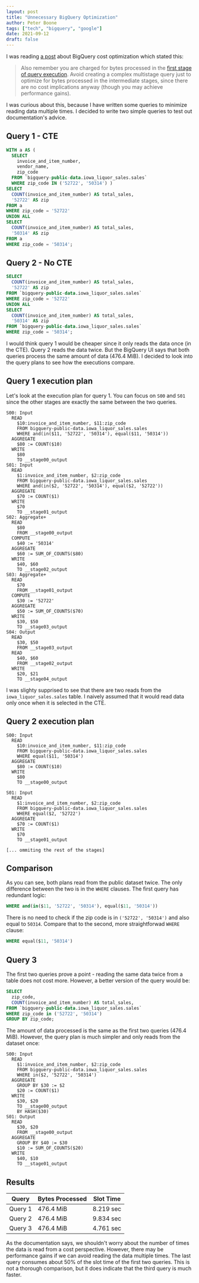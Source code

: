 ```yaml
---
layout: post
title: "Unnecessary BigQuery Optimization"
author: Peter Boone
tags: ["tech", "bigquery", "google"]
date: 2021-09-12
draft: false
---
```


I was reading [a post](https://cloud.google.com/blog/products/data-analytics/cost-optimization-best-practices-for-bigquery) about BigQuery cost optimization which stated this:

> Also remember you are charged for bytes processed in the [first stage of query execution](https://cloud.google.com/bigquery/query-plan-explanation#background). Avoid creating a complex multistage query just to optimize for bytes processed in the intermediate stages, since there are no cost implications anyway (though you may achieve performance gains).

I was curious about this, because I have written some queries to minimize reading data multiple times. I decided to write two simple queries to test out documentation's advice.

## Query 1 - CTE

```sql
WITH a AS (
  SELECT
    invoice_and_item_number,
    vendor_name,
    zip_code
  FROM `bigquery-public-data.iowa_liquor_sales.sales`
  WHERE zip_code IN ('52722', '50314') )
SELECT
  COUNT(invoice_and_item_number) AS total_sales,
  '52722' AS zip
FROM a
WHERE zip_code = '52722'
UNION ALL
SELECT
  COUNT(invoice_and_item_number) AS total_sales,
  '50314' AS zip
FROM a
WHERE zip_code = '50314';
```

## Query 2 - No CTE
```sql
SELECT
  COUNT(invoice_and_item_number) AS total_sales,
  '52722' AS zip
FROM `bigquery-public-data.iowa_liquor_sales.sales`
WHERE zip_code = '52722'
UNION ALL
SELECT
  COUNT(invoice_and_item_number) AS total_sales,
  '50314' AS zip
FROM `bigquery-public-data.iowa_liquor_sales.sales`
WHERE zip_code = '50314';
```

I would think query 1 would be cheaper since it only reads the data once (in the CTE). Query 2 reads the data twice. But the BigQuery UI says that both queries process the same amount of data (476.4 MiB). I decided to look into the query plans to see how the executions compare.

## Query 1 execution plan

Let's look at the execution plan for query 1. You can focus on `S00` and `S01` since the other stages are exactly the same between the two queries.

```
S00: Input
  READ	
    $10:invoice_and_item_number, $11:zip_code
    FROM bigquery-public-data.iowa_liquor_sales.sales
    WHERE and(in($11, '52722', '50314'), equal($11, '50314'))
  AGGREGATE	
    $80 := COUNT($10)
  WRITE	
    $80
    TO __stage00_output
S01: Input
  READ	
    $1:invoice_and_item_number, $2:zip_code
    FROM bigquery-public-data.iowa_liquor_sales.sales
    WHERE and(in($2, '52722', '50314'), equal($2, '52722'))
  AGGREGATE	
    $70 := COUNT($1)
  WRITE	
    $70
    TO __stage01_output
S02: Aggregate+
  READ	
    $80
    FROM __stage00_output
  COMPUTE	
    $40 := '50314'
  AGGREGATE	
    $60 := SUM_OF_COUNTS($80)
  WRITE	
    $40, $60
    TO __stage02_output
S03: Aggregate+
  READ	
    $70
    FROM __stage01_output
  COMPUTE	
    $30 := '52722'
  AGGREGATE	
    $50 := SUM_OF_COUNTS($70)
  WRITE	
    $30, $50
    TO __stage03_output
S04: Output
  READ	
    $30, $50
    FROM __stage03_output
  READ	
    $40, $60
    FROM __stage02_output
  WRITE	
    $20, $21
    TO __stage04_output
```

I was slighty supprised to see that there are two reads from the `iowa_liquor_sales.sales` table. I naively assumed that it would read data only once when it is selected in the CTE.

## Query 2 execution plan
```
S00: Input
  READ	
    $10:invoice_and_item_number, $11:zip_code
    FROM bigquery-public-data.iowa_liquor_sales.sales
    WHERE equal($11, '50314')
  AGGREGATE	
    $80 := COUNT($10)
  WRITE	
    $80
    TO __stage00_output

S01: Input
  READ	
    $1:invoice_and_item_number, $2:zip_code
    FROM bigquery-public-data.iowa_liquor_sales.sales
    WHERE equal($2, '52722')
  AGGREGATE	
    $70 := COUNT($1)
  WRITE	
    $70
    TO __stage01_output

[... ommiting the rest of the stages]
```

## Comparison

As you can see, both plans read from the public dataset twice. The only difference between the two is in the `WHERE` clauses. The first query has redundant logic:

```sql
WHERE and(in($11, '52722', '50314'), equal($11, '50314'))
```
There is no need to check if the zip code is in `('52722', '50314')` and also equal to `50314`. Compare that to the second, more straightforwad `WHERE` clause:

```sql
WHERE equal($11, '50314')
```

## Query 3

The first two queries prove a point - reading the same data twice from a table does not cost more. However, a better version of the query would be:

```sql
SELECT
  zip_code,
  COUNT(invoice_and_item_number) AS total_sales,
FROM `bigquery-public-data.iowa_liquor_sales.sales`
WHERE zip_code in ('52722', '50314')
GROUP BY zip_code;
```
The amount of data processed is the same as the first two queries (476.4 MiB). However, the query plan is much simpler and only reads from the dataset once:

```
S00: Input
  READ	
    $1:invoice_and_item_number, $2:zip_code
    FROM bigquery-public-data.iowa_liquor_sales.sales
    WHERE in($2, '52722', '50314')
  AGGREGATE	
    GROUP BY $30 := $2
    $20 := COUNT($1)
  WRITE	
    $30, $20
    TO __stage00_output
    BY HASH($30)
S01: Output
  READ	
    $30, $20
    FROM __stage00_output
  AGGREGATE	
    GROUP BY $40 := $30
    $10 := SUM_OF_COUNTS($20)
  WRITE	
    $40, $10
    TO __stage01_output
```

## Results

Query|Bytes Processed|Slot Time
---|---|---
Query 1|476.4 MiB|8.219 sec
Query 2|476.4 MiB|9.834 sec
Query 3|476.4 MiB|4.761 sec

As the documentation says, we shouldn't worry about the number of times the data is read from a cost perspective. However, there may be performance gains if we can avoid reading the data multiple times. The last query consumes about 50% of the slot time of the first two queries. This is not a thorough comparison, but it does indicate that the third query is much faster.
